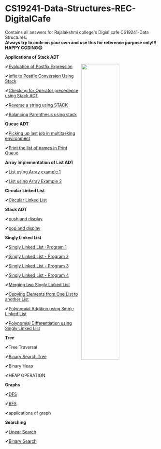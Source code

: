 # CS19241-Data-Structures-REC-DigitalCafe
Contains all answers for Rajalakshmi college's Digial cafe CS19241-Data Structures.<br>
**Always try to code on your own and use this for reference purpose only!!!**<br>
**HAPPY CODING😊**

**Applications of Stack ADT**

<img src="https://www.codesdope.com/staticroot/images/algorithm/heapsort1.gif" align="right" width="50%" height="50%">

✔[Evaluation of Postfix Expression](https://github.com/santhosh-p-official/CS19241-Data-Structures-REC-DigitalCafe/blob/main/Evaluation_of_Postfix_Expression.c)

✔[Infix to Postfix Conversion Using Stack](https://github.com/santhosh-p-official/CS19241-Data-Structures-REC-DigitalCafe/blob/main/Infix_to_Postfix_Conversion_Using_Stack.c)

✔[Checking for Operator precedence using Stack ADT](https://github.com/santhosh-p-official/CS19241-Data-Structures-REC-DigitalCafe/blob/main/Operator_precedence_using_Stack_ADT.c)

✔[Reverse a string using STACK](https://github.com/santhosh-p-official/CS19241-Data-Structures-REC-DigitalCafe/blob/main/Reverse_a_string_using_STACK.c)

✔[Balancing Parenthesis using stack](https://github.com/santhosh-p-official/CS19241-Data-Structures-REC-DigitalCafe/blob/main/Balancing_Parenthesis_using_stack.c)

**Queue ADT**

✔[Picking up last job in multitasking environment](https://github.com/santhosh-p-official/CS19241-Data-Structures-REC-DigitalCafe/blob/main/last_job_in_multitasking_environment.c)

✔[Print the list of names in Print Queue](https://github.com/santhosh-p-official/CS19241-Data-Structures-REC-DigitalCafe/blob/main/Print_list_of_names_in_Queue.c)

**Array Implementation of List ADT**

✔[List using Array example 1](https://github.com/santhosh-p-official/CS19241-Data-Structures-REC-DigitalCafe/blob/main/List_using_Array_example_1.c)

✔[List using Array Example 2](https://github.com/santhosh-p-official/CS19241-Data-Structures-REC-DigitalCafe/blob/main/List_using_Array_Example_2.c)

**Circular Linked List**

✔[Circular Linked List](https://github.com/santhosh-p-official/CS19241-Data-Structures-REC-DigitalCafe/blob/main/Circular_Linked_List.c)

**Stack ADT**

✔[push and display](https://github.com/santhosh-p-official/CS19241-Data-Structures-REC-DigitalCafe/blob/main/push_and_display.c)

✔[pop and display](https://github.com/santhosh-p-official/CS19241-Data-Structures-REC-DigitalCafe/blob/main/pop_and_display.c)

**Singly Linked List**

✔[Singly Linked List -Program 1](https://github.com/santhosh-p-official/CS19241-Data-Structures-REC-DigitalCafe/blob/main/Singly_Linked_List%20-Program_1.c)

✔[Singly Linked List - Program 2](https://github.com/santhosh-p-official/CS19241-Data-Structures-REC-DigitalCafe/blob/main/Singly_Linked_List%20-Program_2.c)

✔[Singly Linked List - Program 3](https://github.com/santhosh-p-official/CS19241-Data-Structures-REC-DigitalCafe/blob/main/Singly_Linked_List%20-Program_3.c)

✔[Singly Linked List - Program 4](https://github.com/santhosh-p-official/CS19241-Data-Structures-REC-DigitalCafe/blob/main/Singly_Linked_List%20-Program_4.c)

✔[Merging two Singly Linked List](https://github.com/santhosh-p-official/CS19241-Data-Structures-REC-DigitalCafe/blob/main/Merging_two_Singly_Linked_List.c)

✔[Copying Elements from One List to another List](https://github.com/santhosh-p-official/CS19241-Data-Structures-REC-DigitalCafe/blob/main/Copying_One%20List_to_another.c)

✔[Polynomial Addition using Single Linked List](https://github.com/santhosh-p-official/CS19241-Data-Structures-REC-DigitalCafe/blob/main/Polynomial_Addition_singly_linked_list.c)

✔[Polynomial Differentiation using Singly Linked List](https://github.com/santhosh-p-official/CS19241-Data-Structures-REC-DigitalCafe/blob/main/Polynomial_Differentiation_singly_linked_list.c)

**Tree**

✔Tree Traversal

✔[Binary Search Tree](https://github.com/santhosh-p-official/CS19241-Data-Structures-REC-DigitalCafe/blob/main/Binary_Search_Tree.c)

✔Binary Heap

✔HEAP OPERATION

**Graphs**

✔[DFS](https://github.com/santhosh-p-official/CS19241-Data-Structures-REC-DigitalCafe/blob/main/DFS.c)

✔[BFS](https://github.com/santhosh-p-official/CS19241-Data-Structures-REC-DigitalCafe/blob/main/BFS.c)

✔applications of graph

**Searching**

✔[Linear Search](https://github.com/santhosh-p-official/CS19241-Data-Structures-REC-DigitalCafe/blob/main/Linear_search.c)

✔[Binary Search](https://github.com/santhosh-p-official/CS19241-Data-Structures-REC-DigitalCafe/blob/main/Binary_Search.c)




